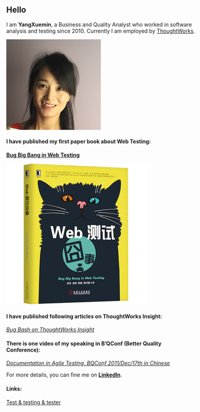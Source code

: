 ## Hello


I am **YangXuemin**, a Business and Quality Analyst who worked in software analysis and testing since 2010. Currently I am employed by [ThoughtWorks](https://www.thoughtworks.com).

![YangXuemin (Michelle)'s avatar](https://raw.githubusercontent.com/xmyang/xmyang.github.io/master/images/avatar.png)

#### I have published my first paper book about Web Testing:

[**Bug Big Bang in Web Testing**](https://www.amazon.cn/dp/B071GYCWHP)

  ![Bug Big Bang in Web Testing](https://raw.githubusercontent.com/xmyang/xmyang.github.io/master/images/WebTestingBookCover.jpg)

#### I have published following articles on ThoughtWorks Insight:

[*Bug Bash on ThoughtWorks Insight*](http://insights.thoughtworkers.org/bug-bash/)

#### There is one video of my speaking in B’QConf (Better Quality Conference):

[*Documentation in Agile Testing, BQConf 2011/Dec/17th in Chinese*](http://v.youku.com/v_show/id_XMzM1NzE2MTAw.html)

For more details, you can fine me on [**LinkedIn**](https://www.linkedin.com/in/xuemin-yang-78024666/).

#### Links:
[Test & testing & tester](http://hy1984427.github.io/)
